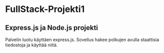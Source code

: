 # FullStack-Projekti1

## Express.js ja Node.js projekti ##

Palvelin luotu käyttäen express.js. Sovellus hakee polkujen avulla staattisia tiedostoja ja käyttää niitä. 
